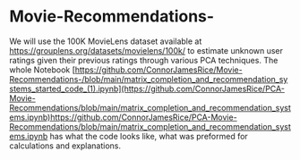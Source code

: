 # Movie-Recommendations-
We will use the 100K MovieLens dataset available at https://grouplens.org/datasets/movielens/100k/ to estimate unknown user ratings given their previous ratings through various PCA techniques. The whole Notebook [https://github.com/ConnorJamesRice/Movie-Recommendations-/blob/main/matrix_completion_and_recommendation_systems_started_code_(1).ipynb](https://github.com/ConnorJamesRice/PCA-Movie-Recommendations/blob/main/matrix_completion_and_recommendation_systems.ipynb)https://github.com/ConnorJamesRice/PCA-Movie-Recommendations/blob/main/matrix_completion_and_recommendation_systems.ipynb has what the code looks like, what was preformed for calculations and explanations.
